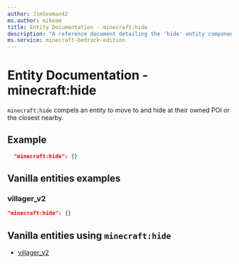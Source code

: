 ```yaml
---
author: JimSeaman42
ms.author: mikeam
title: Entity Documentation - minecraft:hide
description: "A reference document detailing the 'hide' entity component"
ms.service: minecraft-bedrock-edition
---
```


# Entity Documentation - minecraft:hide

`minecraft:hide` compels an entity to move to and hide at their owned POI or the closest nearby.

## Example

```json
  "minecraft:hide": {}
```

## Vanilla entities examples

### villager_v2

```json
"minecraft:hide": {}
```

## Vanilla entities using `minecraft:hide`

- [villager_v2](../../../../Source/VanillaBehaviorPack_Snippets/entities/villager_v2.md)
